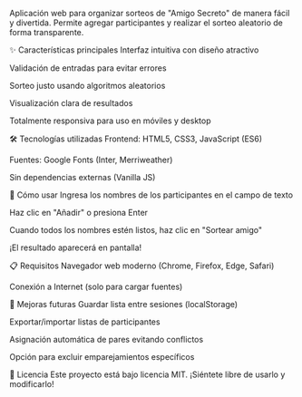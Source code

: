 Aplicación web para organizar sorteos de "Amigo Secreto" de manera fácil y divertida. Permite agregar participantes y realizar el sorteo aleatorio de forma transparente.

✨ Características principales
Interfaz intuitiva con diseño atractivo

Validación de entradas para evitar errores

Sorteo justo usando algoritmos aleatorios

Visualización clara de resultados

Totalmente responsiva para uso en móviles y desktop

🛠️ Tecnologías utilizadas
Frontend: HTML5, CSS3, JavaScript (ES6)

Fuentes: Google Fonts (Inter, Merriweather)

Sin dependencias externas (Vanilla JS)

🚀 Cómo usar
Ingresa los nombres de los participantes en el campo de texto

Haz clic en "Añadir" o presiona Enter

Cuando todos los nombres estén listos, haz clic en "Sortear amigo"

¡El resultado aparecerá en pantalla!

📋 Requisitos
Navegador web moderno (Chrome, Firefox, Edge, Safari)

Conexión a Internet (solo para cargar fuentes)

🌟 Mejoras futuras
Guardar lista entre sesiones (localStorage)

Exportar/importar listas de participantes

Asignación automática de pares evitando conflictos

Opción para excluir emparejamientos específicos

📄 Licencia
Este proyecto está bajo licencia MIT. ¡Siéntete libre de usarlo y modificarlo!
